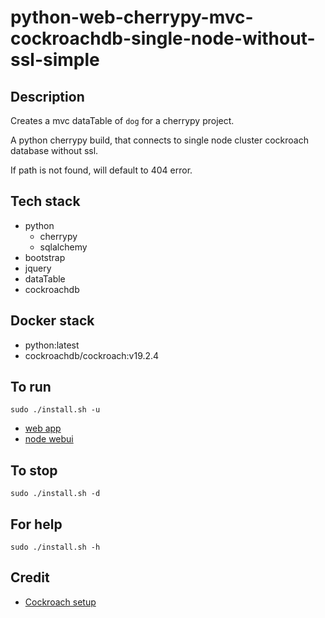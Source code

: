 # python-web-cherrypy-mvc-cockroachdb-single-node-without-ssl-simple

## Description
Creates a mvc dataTable of `dog` for a cherrypy project.

A python cherrypy build, that connects to single node cluster
cockroach database without ssl.

If path is not found, will default to 404 error.

## Tech stack
- python
  - cherrypy
  - sqlalchemy
- bootstrap
- jquery
- dataTable
- cockroachdb

## Docker stack
- python:latest
- cockroachdb/cockroach:v19.2.4

## To run
`sudo ./install.sh -u`
- [web app](http://localhost)
- [node webui](http://localhost:8000)

## To stop
`sudo ./install.sh -d`

## For help
`sudo ./install.sh -h`

## Credit
- [Cockroach setup](https://github.com/s0rg/cockroach-compose)
